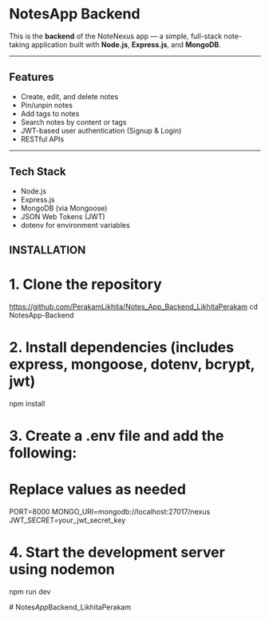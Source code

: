 # NotesApp Backend

This is the **backend** of the NoteNexus app — a simple, full-stack note-taking application built with **Node.js**, **Express.js**, and **MongoDB**.

---

## Features

- Create, edit, and delete notes
- Pin/unpin notes
- Add tags to notes
- Search notes by content or tags
- JWT-based user authentication (Signup & Login)
- RESTful APIs

---

##  Tech Stack

- Node.js
- Express.js
- MongoDB (via Mongoose)
- JSON Web Tokens (JWT)
- dotenv for environment variables

## INSTALLATION
# 1. Clone the repository
https://github.com/PerakamLikhita/Notes_App_Backend_LikhitaPerakam
cd NotesApp-Backend

# 2. Install dependencies (includes express, mongoose, dotenv, bcrypt, jwt)
npm install

# 3. Create a .env file and add the following:
# Replace values as needed
PORT=8000
MONGO_URI=mongodb://localhost:27017/nexus
JWT_SECRET=your_jwt_secret_key

# 4. Start the development server using nodemon
npm run dev



#   N o t e s _ A p p _ B a c k e n d _ L i k h i t a P e r a k a m 
 
 
